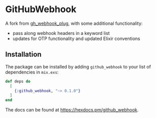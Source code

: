 # GitHubWebhook

A fork from [gh_webhook_plug](https://github.com/emilsoman/gh_webhook_plug), with some additional functionality:

- pass along webhook headers in a keyword list
- updates for OTP functionality and updated Elixir conventions

## Installation

The package can be installed by adding `github_webhook` to your list of dependencies in `mix.exs`:

```elixir
def deps do
  [
    {:github_webhook, "~> 0.1.0"}
  ]
end
```

The docs can be found at <https://hexdocs.pm/github_webhook>.
